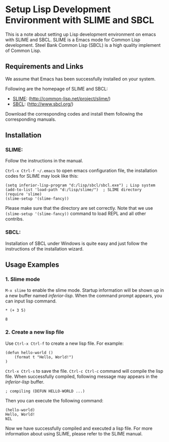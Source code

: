 Setup Lisp Development Environment with SLIME and SBCL
=======================================================

This is a note about setting up Lisp development environment on emacs with SLIME and SBCL. SLIME is a Emacs mode for Common Lisp development. Steel Bank Common Lisp (SBCL) is a high quality implement of Common Lisp.

Requirements and Links
-----------------------

We assume that Emacs has been successfully installed on your system.

Following are the homepage of SLIME and SBCL:

* [SLIME](http://common-lisp.net/project/slime/): (http://common-lisp.net/project/slime/)
* [SBCL](http://www.sbcl.org/): (http://www.sbcl.org/)

Download the corresponding codes and install them following the corresponding manuals.

Installation
-----------------------

### SLIME: 

Follow the instructions in the manual.

`Ctrl-x Ctrl-f ~/.emacs` to open emacs configuration file, the installation codes for SLIME may look like this:

	(setq inferior-lisp-program "d:/lisp/sbcl/sbcl.exe") ; Lisp system
	(add-to-list 'load-path "d:/lisp/slime/")  ; SLIME directory
	(require 'slime)
	(slime-setup '(slime-fancy))

Please make sure that the directory are set correctly. Note that we use `(slime-setup '(slime-fancy))` command to load REPL and all other contribs.

### SBCL: 

Installation of SBCL under Windows is quite easy and just follow the instructions of the installation wizard.

Usage Examples
-----------------------

### 1. Slime mode

`M-x slime` to enable the slime mode. Startup information will be shown up in a new buffer named *inferior-lisp*. When the command prompt appears, you can input lisp command.

	* (+ 3 5)

	8

### 2. Create a new lisp file

Use `Ctrl-x Ctrl-f` to create a new lisp file. For example:

	(defun hello-world ()
  		(format t "Hello, World!")
	)

`Ctrl-x Ctrl-s` to save the file. `Ctrl-c Ctrl-c` command will compile the lisp file. When successfully compiled, following message may appears in the *inferior-lisp* buffer.

	; compiling (DEFUN HELLO-WORLD ...)

Then you can execute the following command:
	
	(hello-world)
	Hello, World!
	NIL

Now we have successfully compiled and executed a lisp file. For more information about using SLIME, please refer to the SLIME manual.